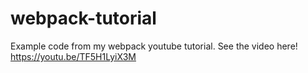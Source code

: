 # webpack-tutorial
Example code from my webpack youtube tutorial. See the video here! https://youtu.be/TF5H1LyiX3M
